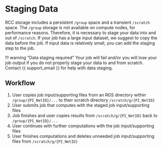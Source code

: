 # Staging Data

RCC storage includes a persistent `/group` space and a transient `/scratch` space. The `/group` storage is not available on compute nodes, for performance reasons. Therefore, it is necessary to stage your data into and out of `/scratch`. If your job has a large input dataset, we suggest to copy the data before the job. If input data is relatively small, you can add the staging step to the job.

!!! warning "Data staging required"
    Your job will fail and/or you will lose your job output if you do not properly stage your data to and from scratch. Contact {{ support_email }} for help with data staging.

## Workflow

1. User copies job input/supporting files from an RGS directory within `/group/{PI_NetID}/...` to their scratch directory `/scratch/g/{PI_NetID}`
2. User submits job that computes with the staged job input/supporting files
3. Job finishes and user copies results from `/scratch/g/{PI_NetID}` back to `/group/{PI_NetID}/...`
4. User continues with further computations with the job input/supporting files
5. User finishes computations and deletes unneeded job input/supporting files from `/scratch/g/{PI_NetID}`

